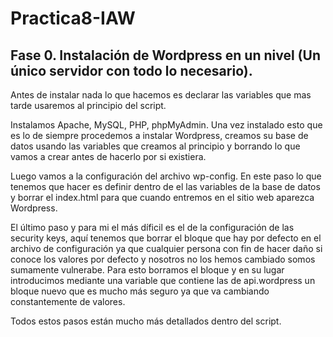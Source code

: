 # Practica8-IAW
## Fase 0. Instalación de Wordpress en un nivel (Un único servidor con todo lo necesario).
Antes de instalar nada lo que hacemos es declarar las variables que mas tarde usaremos al principio del script.

Instalamos Apache, MySQL, PHP, phpMyAdmin.
Una vez instalado esto que es lo de siempre procedemos a instalar Wordpress, creamos su base de datos usando las variables que creamos al principio y borrando lo que vamos a crear antes de hacerlo por si existiera.

Luego vamos a la configuración del archivo wp-config. En este paso lo que tenemos que hacer es definir dentro de el las variables de la base de datos y borrar el index.html para que cuando entremos en el sitio web aparezca Wordpress.

El último paso y para mi el más díficil es el de la configuración de las security keys, aquí tenemos que borrar el bloque que hay por defecto en el archivo de configuración ya que cualquier persona con fin de hacer daño si conoce los valores por defecto y nosotros no los hemos cambiado somos sumamente vulnerabe.
Para esto borramos el bloque y en su lugar introducimos mediante una variable que contiene las de api.wordpress un bloque nuevo que es mucho más seguro ya que va cambiando constantemente de valores. 

Todos estos pasos están mucho más detallados dentro del script.
